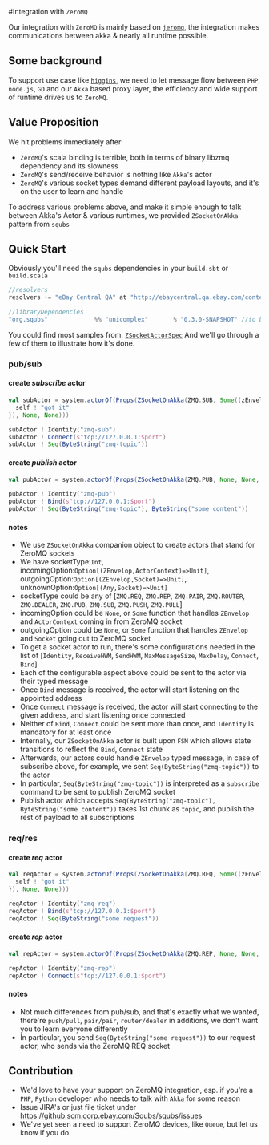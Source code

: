 
#Integration with `ZeroMQ`

Our integration with `ZeroMQ` is mainly based on [`jeromq`](https://github.com/zeromq/jeromq), the integration makes communications between akka & nearly all runtime possible.

## Some background
To support use case like [`higgins`](https://github.scm.corp.ebay.com/Higgins/proxy), we need to let message flow between `PHP`, `node.js`, `GO` and our `Akka` based proxy layer, the efficiency and wide support of runtime drives us to `ZeroMQ`.

## Value Proposition
We hit problems immediately after:
* `ZeroMQ`'s scala binding is terrible, both in terms of binary libzmq dependency and its slowness
* `ZeroMQ`'s send/receive behavior is nothing like `Akka`'s actor
* `ZeroMQ`'s various socket types demand different payload layouts, and it's on the user to learn and handle
 
To address various problems above, and make it simple enough to talk between Akka's Actor & various runtimes, we provided `ZSocketOnAkka` pattern from `squbs`

## Quick Start
Obviously you'll need the `squbs` dependencies in your `build.sbt` or `build.scala`
```scala
//resolvers
resolvers += "eBay Central QA" at "http://ebaycentral.qa.ebay.com/content/repositories/snapshots"

//libraryDependencies
"org.squbs"             %% "unicomplex"       % "0.3.0-SNAPSHOT" //to be updated
```
You could find most samples from: [`ZSocketActorSpec`](../unicomplex/src/test/scala/org/squbs/pattern/ZSocketActorSpec.scala)
And we'll go through a few of them to illustrate how it's done.
### pub/sub
#### create _subscribe_ actor 
```scala
val subActor = system.actorOf(Props(ZSocketOnAkka(ZMQ.SUB, Some((zEnvelop:ZEnvelop, context:ActorContext) => {
  self ! "got it"
}), None, None)))

subActor ! Identity("zmq-sub")
subActor ! Connect(s"tcp://127.0.0.1:$port")
subActor ! Seq(ByteString("zmq-topic"))
```
#### create _publish_ actor
```scala
val pubActor = system.actorOf(Props(ZSocketOnAkka(ZMQ.PUB, None, None, None)))

pubActor ! Identity("zmq-pub")
pubActor ! Bind(s"tcp://127.0.0.1:$port")
pubActor ! Seq(ByteString("zmq-topic"), ByteString("some content"))
```
#### notes
* We use `ZSocketOnAkka` companion object to create actors that stand for ZeroMQ sockets
* We have socketType:`Int`, incomingOption:`Option[(ZEnvelop,ActorContext)=>Unit]`, outgoingOption:`Option[(ZEnvelop,Socket)=>Unit]`, unknownOption:`Option[(Any,Socket)=>Unit]`
* socketType could be any of \[`ZMQ.REQ`, `ZMQ.REP`, `ZMQ.PAIR`, `ZMQ.ROUTER`, `ZMQ.DEALER`, `ZMQ.PUB`, `ZMQ.SUB`, `ZMQ.PUSH`, `ZMQ.PULL`\]
* incomingOption could be `None`, or `Some` function that handles `ZEnvelop` and `ActorContext` coming in from ZeroMQ socket
* outgoingOption could be `None`, or `Some` function that handles `ZEnvelop` and `Socket` going out to ZeroMQ socket
* To get a socket actor to run, there's some configurations needed in the list of \[`Identity`, `ReceiveHWM`, `SendHWM`, `MaxMessageSize`, `MaxDelay`, `Connect`, `Bind`\]
* Each of the configurable aspect above could be sent to the actor via their typed message
* Once `Bind` message is received, the actor will start listening on the appointed address
* Once `Connect` message is received, the actor will start connecting to the given address, and start listening once connected
* Neither of `Bind`, `Connect` could be sent more than once, and `Identity` is mandatory for at least once
* Internally, our `ZSocketOnAkka` actor is built upon `FSM` which allows state transitions to reflect the `Bind`, `Connect` state
* Afterwards, our actors could handle `ZEnvelop` typed message, in case of subscribe above, for example, we sent `Seq(ByteString("zmq-topic"))` to the actor
* In particular, `Seq(ByteString("zmq-topic"))` is interpreted as a `subscribe` command to be sent to publish ZeroMQ socket
* Publish actor which accepts `Seq(ByteString("zmq-topic"), ByteString("some content"))` takes 1st chunk as `topic`, and publish the rest of payload to all subscriptions

### req/res
#### create _req_ actor
```scala
val reqActor = system.actorOf(Props(ZSocketOnAkka(ZMQ.REQ, Some((zEnvelop:ZEnvelop, context:ActorContext) => {
  self ! "got it"
}), None, None)))

reqActor ! Identity("zmq-req")
reqActor ! Bind(s"tcp://127.0.0.1:$port")
reqActor ! Seq(ByteString("some request"))
```
#### create _rep_ actor
```scala
val repActor = system.actorOf(Props(ZSocketOnAkka(ZMQ.REP, None, None, None)))

repActor ! Identity("zmq-rep")
repActor ! Connect(s"tcp://127.0.0.1:$port")
```
#### notes
* Not much differences from pub/sub, and that's exactly what we wanted, there're `push/pull`, `pair/pair`, `router/dealer` in additions, we don't want you to learn everyone differently
* In particular, you send `Seq(ByteString("some request"))` to our request actor, who sends via the ZeroMQ REQ socket

## Contribution
* We'd love to have your support on ZeroMQ integration, esp. if you're a `PHP`, `Python` developer who needs to talk with `Akka` for some reason
* Issue JIRA's or just file ticket under https://github.scm.corp.ebay.com/Squbs/squbs/issues
* We've yet seen a need to support ZeroMQ devices, like `Queue`, but let us know if you do.
